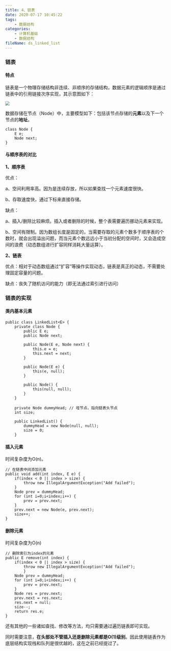 ```yaml
---
title: 4、链表
date: 2020-07-17 10:45:22
tags:
	- 数据结构
categories:
	- 计算机基础
	- 数据结构
fileName: ds_linked_list
---
```


### 链表

#### 特点

链表是一个物理存储结构非连续、非顺序的存储结构，数据元素的逻辑顺序是通过链表中的引用链接次序实现，其示意图如下：

<img src="http://cdn.ziyedy.top/image/%E8%AE%A1%E7%AE%97%E6%9C%BA%E5%9F%BA%E7%A1%80/%E6%95%B0%E6%8D%AE%E7%BB%93%E6%9E%84/4%E3%80%81%E9%93%BE%E8%A1%A8/%E9%93%BE%E8%A1%A8%E7%A4%BA%E6%84%8F%E5%9B%BE.png" style="zoom: 80%;" />

数据存储在节点（Node）中，主要模型如下：包括该节点存储的**元素**以及下一个节点的**地址**。

```
class Node {
	E e;
	Node next;
}
```

#### 与顺序表的对比

**1、顺序表**

优点：

a、空间利用率高。因为是连续存放，所以如果查找一个元素速度很快。

b、存取速度快，通过下标来直接存储。

缺点：

a、插入/删除比较麻烦。插入或者删除的时候，整个表需要遍历挪动元素来实现。

b、空间有限制。因为数组长度是固定的，当需要存取的元素个数多于顺序表的个数时，就会出现溢出问题，而当元素个数远远小于当初分配的空间时，又会造成空间的浪费（动态数组进行扩容同样消耗大量运算）。

**2、链表**

优点：相对于动态数组通过“扩容”等操作实现动态，链表是真正的动态，不需要处理固定容量的问题。

缺点：丧失了随机访问的能力（即无法通过索引进行访问）



### 链表的实现

#### 类内基本元素

```
public class LinkedList<E> {
    private class Node {
        public E e;
        public Node next;

        public Node(E e, Node next) {
            this.e = e;
            this.next = next;
        }

        public Node(E e) {
            this(e, null);
        }

        public Node() {
            this(null, null);
        }
    }

    private Node dummyHead;	// 哑节点，指向链表头节点
    int size;

    public LinkedList() {
        dummyHead = new Node(null, null);
        size = 0;
    }
```



#### 插入元素

时间复杂度为O(n)。

```
// 在链表中间添加元素
public void add(int index, E e) {
    if(index < 0 || index > size) {
        throw new IllegalArgumentException("Add failed");
    }
    Node prev = dummyHead;
    for (int i=0;i<index;i++) {
        prev = prev.next;
    }
    prev.next = new Node(e, prev.next);
    size++;
}
```



#### 删除元素

时间复杂度为O(n)

```
// 删除索引为index的元素
public E remove(int index) {
    if(index < 0 || index > size) {
        throw new IllegalArgumentException("Add failed");
        }
    Node prev = dummyHead;
    for (int i=0;i<index;i++) {
        prev = prev.next;
    }
    Node res = prev.next;
    prev.next = res.next;
    res.next = null;
    size--;
    return res.e;
}
```



还有其他的一些诸如查找、修改等方法，均只需要通过遍历链表即可实现。

同时需要注意，**在头部处不管插入还是删除元素都是O(1)级别**。因此使用链表作为底层结构实现栈和队列是很优越的，这在之前已经提过了。